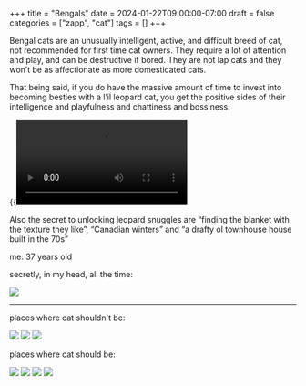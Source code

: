 +++
title = "Bengals"
date = 2024-01-22T09:00:00-07:00
draft = false
categories = ["zapp", "cat"]
tags = []
+++

Bengal cats are an unusually intelligent, active, and difficult breed of cat, not recommended for first time cat owners. They require a lot of attention and play, and can be destructive if bored. They are not lap cats and they won’t be as affectionate as more domesticated cats.

That being said, if you do have the massive amount of time to invest into becoming besties with a l’il leopard cat, you get the positive sides of their intelligence and playfulness and chattiness and bossiness.

{{<video src="skritch.mp4">}}

Also the secret to unlocking leopard snuggles are “finding the blanket with the texture they like”, “Canadian winters” and “a drafty ol townhouse house built in the 70s”

me: 37 years old

secretly, in my head, all the time:

![](./hobbes.png)

------

places where cat shouldn't be:

![](./hide1.png)
![](./hide2.png)
![](./hide3.png)

places where cat should be:

![](./1.png)
![](./2.png)
![](./3.png)
![](./4.png)
